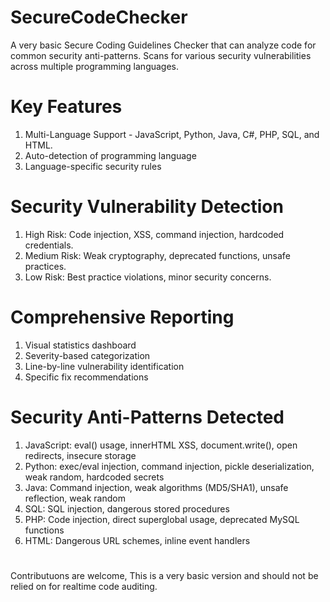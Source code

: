 # SecureCodeChecker
A very basic Secure Coding Guidelines Checker that can analyze code for common security anti-patterns. Scans for various security vulnerabilities across multiple programming languages. 

# Key Features
1. Multi-Language Support - JavaScript, Python, Java, C#, PHP, SQL, and HTML.
2. Auto-detection of programming language
3. Language-specific security rules

# Security Vulnerability Detection
1. High Risk: Code injection, XSS, command injection, hardcoded credentials.
2. Medium Risk: Weak cryptography, deprecated functions, unsafe practices.
3. Low Risk: Best practice violations, minor security concerns.

# Comprehensive Reporting 
1. Visual statistics dashboard
2. Severity-based categorization
3. Line-by-line vulnerability identification
4. Specific fix recommendations

# Security Anti-Patterns Detected
1. JavaScript: eval() usage, innerHTML XSS, document.write(), open redirects, insecure storage
2. Python: exec/eval injection, command injection, pickle deserialization, weak random, hardcoded secrets
3. Java: Command injection, weak algorithms (MD5/SHA1), unsafe reflection, weak random
4. SQL: SQL injection, dangerous stored procedures
5. PHP: Code injection, direct superglobal usage, deprecated MySQL functions
6. HTML: Dangerous URL schemes, inline event handlers

# 
Contributuons are welcome, This is a very basic version and should not be relied on for realtime code auditing. 
